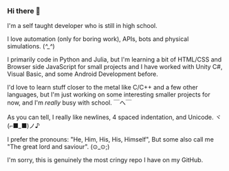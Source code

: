 ### Hi there 👋
I'm a self taught developer who is still in high school. 

I love automation (only for boring work), APIs, bots and physical simulations. (*^_^*)

I primarily code in Python and Julia, but I'm learning a bit of HTML/CSS and Browser side JavaScript for small projects and I have worked with Unity C#, Visual Basic, and some Android Development before.

I'd love to learn stuff closer to the metal like C/C++ and a few other languages, but I'm just working on some interesting smaller projects for now, and I'm *really* busy with school. ￣へ￣

As you can tell, I really like newlines, 4 spaced indentation, and Unicode. ヾ(⌐■_■)ノ♪

I prefer the pronouns: "He, Him, His, His, Himself", But some also call me "The great lord and saviour". (⊙_⊙;)

I'm sorry, this is genuinely the most cringy repo I have on my GitHub.
<!--
**soumitradev/soumitradev** is a ✨ _special_ ✨ repository because its `README.md` (this file) appears on your GitHub profile.

Here are some ideas to get you started:

- 🔭 I’m currently working on ...
- 🌱 I’m currently learning ...
- 👯 I’m looking to collaborate on ...
- 🤔 I’m looking for help with ...
- 💬 Ask me about ...
- 📫 How to reach me: ...
- 😄 Pronouns: ...
- ⚡ Fun fact: ...
-->
